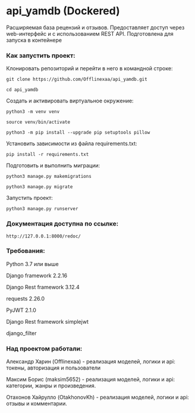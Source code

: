 # api_yamdb (Dockered)

Расширяемая база рецензий и отзывов. Предоставляет доступ через web-интерфейс и c использованием REST API. Подготовлена для запуска в контейнере

### Как запустить проект:

Клонировать репозиторий и перейти в него в командной строке:

```
git clone https://github.com/Offlinexaa/api_yamdb.git
```

```
cd api_yamdb
```

Cоздать и активировать виртуальное окружение:

```
python3 -m venv venv
```

```
source venv/bin/activate
```

```
python3 -m pip install --upgrade pip setuptools pillow
```

Установить зависимости из файла requirements.txt:

```
pip install -r requirements.txt
```

Подготовить и выполнить миграции:

```
python3 manage.py makemigrations
```

```
python3 manage.py migrate
```

Запустить проект:

```
python3 manage.py runserver
```

### Документация доступна по ссылке:

```
http://127.0.0.1:8000/redoc/
```

### Требования:

Python 3.7 или выше

Django framework 2.2.16

Django Rest framework 3.12.4

requests 2.26.0

PyJWT 2.1.0

Django Rest framework simplejwt

django_filter

### Над проектом работали:

Александр Харин (Offlinexaa) - реализация моделей, логики и api: токены, авторизация и пользователи 

Максим Борис (maksim5652) - реализация моделей, логики и api: категории, жанры и произведения.

Отахонов Хайрулло (OtakhonovKh) - реализация моделей, логики и api: отзывы и комментарии.
